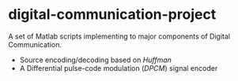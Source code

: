 # digital-communication-project
A set of Matlab scripts implementing to major components of Digital Communication.

- Source encoding/decoding based on *Huffman*
- A Differential pulse-code modulation (*DPCM*) signal encoder
